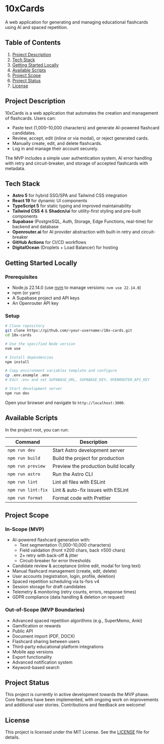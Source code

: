 # 10xCards

A web application for generating and managing educational flashcards using AI and spaced repetition.

## Table of Contents

1. [Project Description](#project-description)
2. [Tech Stack](#tech-stack)
3. [Getting Started Locally](#getting-started-locally)
4. [Available Scripts](#available-scripts)
5. [Project Scope](#project-scope)
6. [Project Status](#project-status)
7. [License](#license)

## Project Description

10xCards is a web application that automates the creation and management of flashcards. Users can:

- Paste text (1,000–10,000 characters) and generate AI-powered flashcard candidates.
- Review, accept, edit (inline or via modal), or reject generated cards.
- Manually create, edit, and delete flashcards.
- Log in and manage their account securely.

The MVP includes a simple user authentication system, AI error handling with retry and circuit-breaker, and storage of accepted flashcards with metadata.

## Tech Stack

- **Astro 5** for hybrid SSG/SPA and Tailwind CSS integration
- **React 19** for dynamic UI components
- **TypeScript 5** for static typing and improved maintainability
- **Tailwind CSS 4** & **Shadcn/ui** for utility-first styling and pre-built components
- **Supabase** (PostgreSQL, Auth, Storage, Edge Functions, real-time) for backend and database
- **Openrouter.ai** for AI provider abstraction with built-in retry and circuit-breaker
- **GitHub Actions** for CI/CD workflows
- **DigitalOcean** (Droplets + Load Balancer) for hosting

## Getting Started Locally

### Prerequisites

- Node.js 22.14.0 (use [nvm](https://github.com/nvm-sh/nvm) to manage versions: `nvm use 22.14.0`)
- npm (or yarn)
- A Supabase project and API keys
- An Openrouter API key

### Setup

```bash
# Clone repository
git clone https://github.com/<your-username>/10x-cards.git
cd 10x-cards

# Use the specified Node version
nvm use

# Install dependencies
npm install

# Copy environment variables template and configure
cp .env.example .env
# Edit .env and set SUPABASE_URL, SUPABASE_KEY, OPENROUTER_API_KEY

# Start development server
npm run dev
```

Open your browser and navigate to `http://localhost:3000`.

## Available Scripts

In the project root, you can run:

| Command            | Description                          |
| ------------------ | ------------------------------------ |
| `npm run dev`      | Start Astro development server       |
| `npm run build`    | Build the project for production     |
| `npm run preview`  | Preview the production build locally |
| `npm run astro`    | Run the Astro CLI                    |
| `npm run lint`     | Lint all files with ESLint           |
| `npm run lint:fix` | Lint & auto-fix issues with ESLint   |
| `npm run format`   | Format code with Prettier            |

## Project Scope

### In-Scope (MVP)

- AI-powered flashcard generation with:
  - Text segmentation (1,000–10,000 characters)
  - Field validation (front ≤200 chars, back ≤500 chars)
  - 2× retry with back-off & jitter
  - Circuit-breaker for error thresholds
- Candidate review & acceptance (inline edit, modal for long text)
- Manual flashcard management (create, edit, delete)
- User accounts (registration, login, profile, deletion)
- Spaced repetition scheduling via ts-fsrs v4
- Session storage for draft candidates
- Telemetry & monitoring (retry counts, errors, response times)
- GDPR compliance (data handling & deletion on request)

### Out-of-Scope (MVP Boundaries)

- Advanced spaced repetition algorithms (e.g., SuperMemo, Anki)
- Gamification or rewards
- Public API
- Document import (PDF, DOCX)
- Flashcard sharing between users
- Third-party educational platform integrations
- Mobile app versions
- Export functionality
- Advanced notification system
- Keyword-based search

## Project Status

This project is currently in active development towards the MVP phase. Core features have been implemented, with ongoing work on improvements and additional user stories. Contributions and feedback are welcome!

## License

This project is licensed under the MIT License. See the [LICENSE](LICENSE) file for details.
